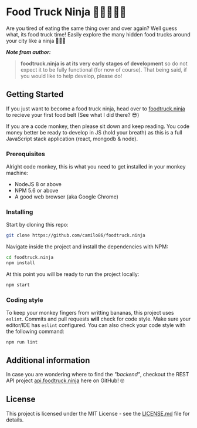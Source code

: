 # Food Truck Ninja 🌭🌮🍔🥙🤺

Are you tired of eating the same thing over and over again? Well guess what, its food truck time! Easily explore the many hidden food trucks around your city like a ninja 🤺🤺🤺

***Note from author:*** 
>**foodtruck.ninja is at its very early stages of development** so do not expect it to be fully functional (for now of course). That being said, if you would like to help develop, please do!

## Getting Started

If you just want to become a food truck ninja, head over to [foodtruck.ninja](https://www.foodtruck.ninja) to recieve your first food belt (See what I did there? 😎)

If you are a code monkey, then please sit down and keep reading. You code money better be ready to develop in JS (hold your breath) as this is a full JavaScript stack application (react, mongodb & node).

### Prerequisites

Alright code monkey, this is what you need to get installed in your monkey machine:

- NodeJS 8 or above
- NPM  5.6 or above
- A good web browser (aka Google Chrome)


### Installing

Start by cloning this repo:

```bash
git clone https://github.com/camilo86/foodtruck.ninja
```

Navigate inside the project and install the dependencies with NPM:

```bash
cd foodtruck.ninja
npm install
```

At this point you will be ready to run the project locally:

```bash
npm start
```

### Coding style

To keep your monkey fingers from writting bananas, this project uses `eslint`. Commits and pull requests **will** check for code style. Make sure your editor/IDE has `eslint` configured. You can also check your code style with the following command:

```
npm run lint
```

## Additional information

In case you are wondering where to find the *"backend"*, checkout the REST API project [api.foodtruck.ninja](https://github.com/camilo86/api.foodtruck.ninja) here on GitHub! 🤓

## License

This project is licensed under the MIT License - see the [LICENSE.md](LICENSE.md) file for details.
